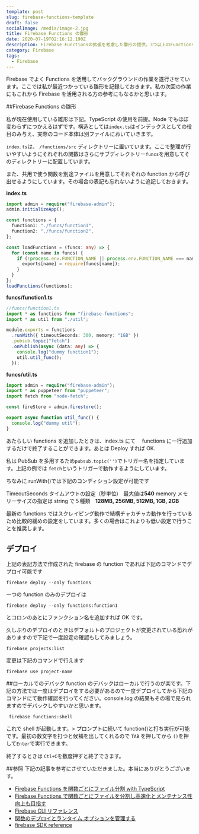 ```yaml
---
template: post
slug: firebase-functions-template
draft: false
socialImage: /media/image-2.jpg
title: Firebase Functions の雛形
date: 2020-07-19T02:16:12.190Z
description: Firebase Functionsの拡張を考慮した雛形の提供。3つ以上のFunctionsをFirebaseと連携して使う場合などに便利
category: Firebase
tags:
  - Firebase
---
```


Firebase でよく Functions を活用してバックグラウンドの作業を遂行させています。ここでは私が最近つかっている雛形を記録しておきます。私の次回の作業にもこれから Firebase を活用される方の参考にもなるかと思います。

##Firebase Functions の雛形

私が現在使用している雛形は下記。TypeScript の使用を前提。Node でもほぼ変わらずにつかえるはずです。構造としては`index.ts`はインデックスとしての役目のみ与え、実際のコード本体は別ファイルにおいていきます。

`index.ts`は、 `/functions/src` ディレクトリーに置いています。ここで整理が行いやすいようにそれぞれの関数はさらにサブディレクトリー`funcs`を用意してそのディレクトリーに配置しています。

また、共用で使う関数を別途ファイルを用意してそれぞれの function から呼び出せるようにしています。その場合の表記も忘れないように追記しておきます。

**index.ts**

```ts
import admin = require("firebase-admin");
admin.initializeApp();

const functions = {
  function1: "./funcs/function1",
  function2: "./funcs/function2",
};

const loadFunctions = (funcs: any) => {
  for (const name in funcs) {
    if (!process.env.FUNCTION_NAME || process.env.FUNCTION_NAME === name) {
      exports[name] = require(funcs[name]);
    }
  }
};
loadFunctions(functions);
```

**funcs/function1.ts**

```ts
//funcs/function1.ts
import * as functions from "firebase-functions";
import * as util from "./util";

module.exports = functions
  .runWith({ timeoutSeconds: 300, memory: "1GB" })
  .pubsub.topic("fetch")
  .onPublish(async (data: any) => {
    console.log("dummy function1");
    util.util_func();
  });
```

**funcs/util.ts**

```ts
import admin = require("firebase-admin");
import * as puppeteer from "puppeteer";
import fetch from "node-fetch";

const fireStore = admin.firestore();

export async function util_func() {
  console.log("dummy util");
}
```

あたらしい functions を追加したときは、index.ts にて　 functions に一行追加するだけで終了することができます。あとは Deploy すれば OK.

私は PubSub を多用するため`pubsub.topic('')`でトリガー名を指定しています。上記の例では `fetch`というトリガーで動作するようにしています。

ちなみに runWith()では下記のコンディション設定が可能です

TimeoutSeconds タイムアウトの設定（秒単位)　最大値は**540**
memory メモリーサイズの指定は string で５種類　**128MB, 256MB, 512MB, 1GB, 2GB**

最新の functions ではスクレイピング動作で結構チャカチャカ動作を行っているため比較的緩めの設定をしています。多くの場合はこれよりも低い設定で行うことを推奨します。

## デプロイ

上記の表記方法で作成された firebase の function であれば下記のコマンドでデプロイ可能です

```
firebase deploy --only functions
```

一つの function のみのデプロイは

```
firebase deploy --only functions:function1
```

とコロンのあとにファンクション名を追加すれば OK です。

久しぶりのデプロイのときはデフォルトのプロジェクトが変更されている恐れがありますので下記で一度設定の確認もしてみましょう。

```
firebase projects:list
```

変更は下記のコマンドで行えます

```
firebase use project-name
```

##ローカルでのデバック
function のデバックはローカルで行うのが楽です。下記の方法では一度はデプロイをする必要があるので一度デプロイしてから下記のコマンドにて動作確認を行ってください。console.log の結果もその場で見られますのでデバックしやすいかと思います。

```
 firebase functions:shell
```

これで shell が起動します。> プロンプトに続いて function()と打ち実行が可能です。最初の数文字を打つと候補を出してくれるので `TAB` を押してから `()`を押して`Enter`で実行できます。

終了するときは `Ctl+C`を数度押すと終了できます。

##参照
下記の記事を参考にさせていただきました。本当にありがとうございます。

- [Firebase Functions を関数ごとにファイル分割 with TypeScript](https://qiita.com/nekomimi-daimao/items/eea046dca2ab669a7fa9)
- [Firebase Functions で関数ごとにファイルを分割し高速化とメンテナンス性向上も目指す](https://uyamazak.hatenablog.com/entry/2018/10/22/113000)
- [Firebase CLI リファレンス](https://firebase.google.com/docs/cli)
- [関数のデプロイとランタイム オプションを管理する](https://firebase.google.com/docs/functions/manage-functions)
- [firebase SDK reference](https://firebase.google.com/docs/reference/js/firebase)
